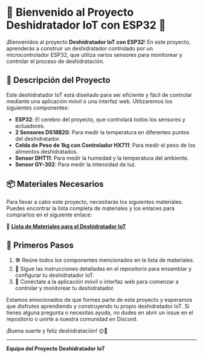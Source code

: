 # 🎉 **Bienvenido al Proyecto Deshidratador IoT con ESP32** 🎉

¡Bienvenidos al proyecto **Deshidratador IoT con ESP32**! En este proyecto, aprenderás a construir un deshidratador controlado por un microcontrolador ESP32, que utiliza varios sensores para monitorear y controlar el proceso de deshidratación.

## 📝 **Descripción del Proyecto**

Este deshidratador IoT está diseñado para ser eficiente y fácil de controlar mediante una aplicación móvil o una interfaz web. Utilizaremos los siguientes componentes:

- **ESP32**: El cerebro del proyecto, que controlará todos los sensores y actuadores.
- **2 Sensores DS18B20**: Para medir la temperatura en diferentes puntos del deshidratador.
- **Celda de Peso de 1kg con Controlador HX711**: Para medir el peso de los alimentos deshidratados.
- **Sensor DHT11**: Para medir la humedad y la temperatura del ambiente.
- **Sensor GY-302**: Para medir la intensidad de luz.

## 📦 **Materiales Necesarios**

Para llevar a cabo este proyecto, necesitarás los siguientes materiales. Puedes encontrar la lista completa de materiales y los enlaces para comprarlos en el siguiente enlace:

🔗 [**Lista de Materiales para el Deshidratador IoT**](https://docs.google.com/spreadsheets/d/1EijUKg4LJAplDkC50JvxYGxCMf3DO70Z7p7RrjkvQgs/edit?usp=sharing)

## 🚀 **Primeros Pasos**

1. 🛠️ Reúne todos los componentes mencionados en la lista de materiales.
2. 📝 Sigue las instrucciones detalladas en el repositorio para ensamblar y configurar tu deshidratador IoT.
3. 📲 Conéctate a la aplicación móvil o interfaz web para comenzar a controlar y monitorear tu deshidratador.

Estamos emocionados de que formes parte de este proyecto y esperamos que disfrutes aprendiendo y construyendo tu propio deshidratador IoT. Si tienes alguna pregunta o necesitas ayuda, no dudes en abrir un issue en el repositorio o unirte a nuestra comunidad en Discord.

¡Buena suerte y feliz deshidratación! 🌞🍎

---
**Equipo del Proyecto Deshidratador IoT**
